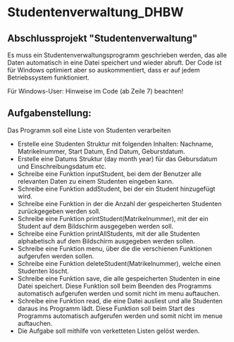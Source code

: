 # Studentenverwaltung_DHBW
Abschlussprojekt "Studentenverwaltung"
-
Es muss ein Studentenverwaltungsprogramm geschrieben werden, das alle Daten automatisch in eine Datei speichert und wieder abruft.
Der Code ist für Windows optimiert aber so auskommentiert, dass er auf jedem Betriebssystem funktioniert.

Für Windows-User: Hinweise im Code (ab Zeile 7) beachten!


Aufgabenstellung:
-
Das Programm soll eine Liste von Studenten verarbeiten

- Erstelle eine Studenten Struktur mit folgenden Inhalten: Nachname, Matrikelnummer, Start Datum, End Datum, Geburstdatum.
- Erstelle eine Datums Struktur (day month year) für das Gebursdatum und Einschreibungsdatum etc.
- Schreibe eine Funktion inputStudent, bei dem der Benutzer alle relevanten Daten zu einem Studenten eingeben kann.
- Schreibe eine Funktion addStudent, bei der ein Student hinzugefügt wird.
- Schreibe eine Funktion in der die Anzahl der gespeicherten Studenten zurückgegeben werden soll.
- Schreibe eine Funktion printStudent(Matrikelnummer), mit der ein Student auf dem Bildschirm ausgegeben werden soll.
- Schreibe eine Funktion printAllStudents, mit der alle Studenten alphabetisch auf dem Bildschirm ausgegeben werden sollen.
- Schreibe eine Funktion menu, über die die verschienen Funktionen aufgerufen werden sollen.
- Schreibe eine Funktion deleteStudent(Matrikelnummer), welche einen Studenten löscht.
- Schreibe eine Funktion save, die alle gespeicherten Studenten in eine Datei speichert. Diese Funktion soll beim Beenden des Programms automatisch aufgerufen werden und somit nicht im menu auftauchen.
- Schreibe eine Funktion read, die eine Datei ausliest und alle Studenten daraus ins Programm lädt. Diese Funktion soll beim Start des Programms automatisch aufgerufen werden und somit nicht im menue auftauchen.
- Die Aufgabe soll mithilfe von verketteten Listen gelöst werden.
